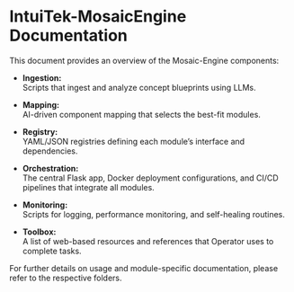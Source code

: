 # IntuiTek-MosaicEngine Documentation

This document provides an overview of the Mosaic-Engine components:

- **Ingestion:**  
  Scripts that ingest and analyze concept blueprints using LLMs.

- **Mapping:**  
  AI-driven component mapping that selects the best-fit modules.

- **Registry:**  
  YAML/JSON registries defining each module’s interface and dependencies.

- **Orchestration:**  
  The central Flask app, Docker deployment configurations, and CI/CD pipelines that integrate all modules.

- **Monitoring:**  
  Scripts for logging, performance monitoring, and self-healing routines.

- **Toolbox:**  
  A list of web-based resources and references that Operator uses to complete tasks.

For further details on usage and module-specific documentation, please refer to the respective folders.
